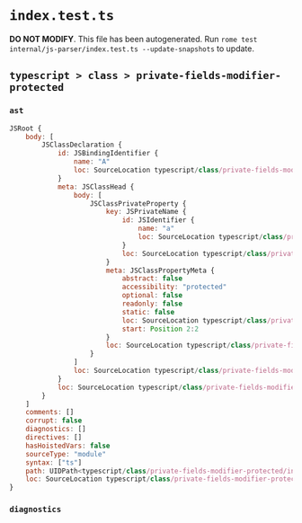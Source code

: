 # `index.test.ts`

**DO NOT MODIFY**. This file has been autogenerated. Run `rome test internal/js-parser/index.test.ts --update-snapshots` to update.

## `typescript > class > private-fields-modifier-protected`

### `ast`

```javascript
JSRoot {
	body: [
		JSClassDeclaration {
			id: JSBindingIdentifier {
				name: "A"
				loc: SourceLocation typescript/class/private-fields-modifier-protected/input.ts 1:6-1:7 (A)
			}
			meta: JSClassHead {
				body: [
					JSClassPrivateProperty {
						key: JSPrivateName {
							id: JSIdentifier {
								name: "a"
								loc: SourceLocation typescript/class/private-fields-modifier-protected/input.ts 2:13-2:14 (a)
							}
							loc: SourceLocation typescript/class/private-fields-modifier-protected/input.ts 2:12-2:14
						}
						meta: JSClassPropertyMeta {
							abstract: false
							accessibility: "protected"
							optional: false
							readonly: false
							static: false
							loc: SourceLocation typescript/class/private-fields-modifier-protected/input.ts 2:2-2:14
							start: Position 2:2
						}
						loc: SourceLocation typescript/class/private-fields-modifier-protected/input.ts 2:2-2:15
					}
				]
				loc: SourceLocation typescript/class/private-fields-modifier-protected/input.ts 1:0-3:1
			}
			loc: SourceLocation typescript/class/private-fields-modifier-protected/input.ts 1:0-3:1
		}
	]
	comments: []
	corrupt: false
	diagnostics: []
	directives: []
	hasHoistedVars: false
	sourceType: "module"
	syntax: ["ts"]
	path: UIDPath<typescript/class/private-fields-modifier-protected/input.ts>
	loc: SourceLocation typescript/class/private-fields-modifier-protected/input.ts 1:0-4:0
}
```

### `diagnostics`

```

```
